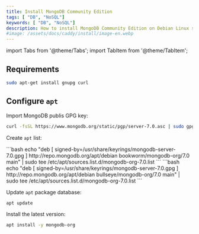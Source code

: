 ```yaml
---
title: Install MongoDB Community Edition
tags: [ "DB", "NoSQL"]
keywords: [ "DB", "NoSQL"]
description: How to install MongoDB Community Edition on Debian Linux server using the apt package manager.
#image: /assets/docs/caddy/install/image-en.webp
---
```


import Tabs from '@theme/Tabs';
import TabItem from '@theme/TabItem';

## Requirements

```bash
sudo apt-get install gnupg curl
```

## Configure `apt`

Import MongoDB publis GPG key:

```bash
curl -fsSL https://www.mongodb.org/static/pgp/server-7.0.asc | sudo gpg -o /usr/share/keyrings/mongodb-server-7.0.gpg --dearmor
```

Create `apt` list:

<Tabs>
  <TabItem value="bookworm" label="Debian 12" default>
    ```bash
echo "deb [ signed-by=/usr/share/keyrings/mongodb-server-7.0.gpg ] http://repo.mongodb.org/apt/debian bookworm/mongodb-org/7.0 main" | sudo tee /etc/apt/sources.list.d/mongodb-org-7.0.list
    ```
  </TabItem>
  <TabItem value="bullseye" label="Debian 11">
    ```bash
    echo "deb [ signed-by=/usr/share/keyrings/mongodb-server-7.0.gpg ] http://repo.mongodb.org/apt/debian bullseye/mongodb-org/7.0 main" | sudo tee /etc/apt/sources.list.d/mongodb-org-7.0.list
    ```
  </TabItem>
</Tabs>

Update `apt` package database:

```bash
apt update
```

Install the latest version:

```bash
apt install -y mongodb-org
```